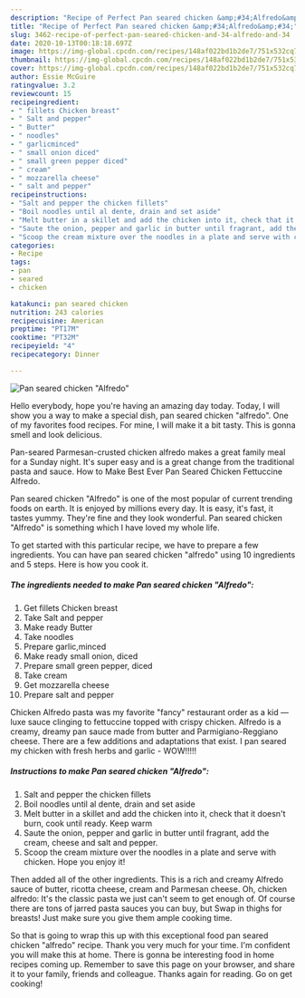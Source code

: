 ```yaml
---
description: "Recipe of Perfect Pan seared chicken &amp;#34;Alfredo&amp;#34;"
title: "Recipe of Perfect Pan seared chicken &amp;#34;Alfredo&amp;#34;"
slug: 3462-recipe-of-perfect-pan-seared-chicken-and-34-alfredo-and-34
date: 2020-10-13T00:18:18.697Z
image: https://img-global.cpcdn.com/recipes/148af022bd1b2de7/751x532cq70/pan-seared-chicken-alfredo-recipe-main-photo.jpg
thumbnail: https://img-global.cpcdn.com/recipes/148af022bd1b2de7/751x532cq70/pan-seared-chicken-alfredo-recipe-main-photo.jpg
cover: https://img-global.cpcdn.com/recipes/148af022bd1b2de7/751x532cq70/pan-seared-chicken-alfredo-recipe-main-photo.jpg
author: Essie McGuire
ratingvalue: 3.2
reviewcount: 15
recipeingredient:
- " fillets Chicken breast"
- " Salt and pepper"
- " Butter"
- " noodles"
- " garlicminced"
- " small onion diced"
- " small green pepper diced"
- " cream"
- " mozzarella cheese"
- " salt and pepper"
recipeinstructions:
- "Salt and pepper the chicken fillets"
- "Boil noodles until al dente, drain and set aside"
- "Melt butter in a skillet and add the chicken into it, check that it doesn&#39;t burn, cook until ready. Keep warm"
- "Saute the onion, pepper and garlic in butter until fragrant, add the cream, cheese and salt and pepper."
- "Scoop the cream mixture over the noodles in a plate and serve with chicken. Hope you enjoy it!"
categories:
- Recipe
tags:
- pan
- seared
- chicken

katakunci: pan seared chicken 
nutrition: 243 calories
recipecuisine: American
preptime: "PT17M"
cooktime: "PT32M"
recipeyield: "4"
recipecategory: Dinner

---
```



![Pan seared chicken &#34;Alfredo&#34;](https://img-global.cpcdn.com/recipes/148af022bd1b2de7/751x532cq70/pan-seared-chicken-alfredo-recipe-main-photo.jpg)

Hello everybody, hope you're having an amazing day today. Today, I will show you a way to make a special dish, pan seared chicken &#34;alfredo&#34;. One of my favorites food recipes. For mine, I will make it a bit tasty. This is gonna smell and look delicious.

Pan-seared Parmesan-crusted chicken alfredo makes a great family meal for a Sunday night. It&#39;s super easy and is a great change from the traditional pasta and sauce. How to Make Best Ever Pan Seared Chicken Fettuccine Alfredo.

Pan seared chicken &#34;Alfredo&#34; is one of the most popular of current trending foods on earth. It is enjoyed by millions every day. It is easy, it's fast, it tastes yummy. They're fine and they look wonderful. Pan seared chicken &#34;Alfredo&#34; is something which I have loved my whole life.


To get started with this particular recipe, we have to prepare a few ingredients. You can have pan seared chicken &#34;alfredo&#34; using 10 ingredients and 5 steps. Here is how you cook it.

<!--inarticleads1-->

##### The ingredients needed to make Pan seared chicken &#34;Alfredo&#34;:

1. Get  fillets Chicken breast
1. Take  Salt and pepper
1. Make ready  Butter
1. Take  noodles
1. Prepare  garlic,minced
1. Make ready  small onion, diced
1. Prepare  small green pepper, diced
1. Take  cream
1. Get  mozzarella cheese
1. Prepare  salt and pepper


Chicken Alfredo pasta was my favorite &#34;fancy&#34; restaurant order as a kid — luxe sauce clinging to fettuccine topped with crispy chicken. Alfredo is a creamy, dreamy pan sauce made from butter and Parmigiano-Reggiano cheese. There are a few additions and adaptations that exist. I pan seared my chicken with fresh herbs and garlic - WOW!!!!! 

<!--inarticleads2-->

##### Instructions to make Pan seared chicken &#34;Alfredo&#34;:

1. Salt and pepper the chicken fillets
1. Boil noodles until al dente, drain and set aside
1. Melt butter in a skillet and add the chicken into it, check that it doesn&#39;t burn, cook until ready. Keep warm
1. Saute the onion, pepper and garlic in butter until fragrant, add the cream, cheese and salt and pepper.
1. Scoop the cream mixture over the noodles in a plate and serve with chicken. Hope you enjoy it!


Then added all of the other ingredients. This is a rich and creamy Alfredo sauce of butter, ricotta cheese, cream and Parmesan cheese. Oh, chicken alfredo: It&#39;s the classic pasta we just can&#39;t seem to get enough of. Of course there are tons of jarred pasta sauces you can buy, but Swap in thighs for breasts! Just make sure you give them ample cooking time. 

So that is going to wrap this up with this exceptional food pan seared chicken &#34;alfredo&#34; recipe. Thank you very much for your time. I'm confident you will make this at home. There is gonna be interesting food in home recipes coming up. Remember to save this page on your browser, and share it to your family, friends and colleague. Thanks again for reading. Go on get cooking!

